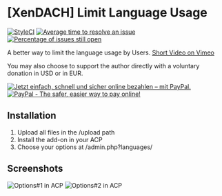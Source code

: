 # [XenDACH] Limit Language Usage
[![StyleCI](https://styleci.io/repos/120658819/shield?branch=master)](https://styleci.io/repos/120658819)
[![Average time to resolve an issue](http://isitmaintained.com/badge/resolution/McAtze/-XenDACH-LimitLanguageUsage.svg)](http://isitmaintained.com/project/McAtze/-XenDACH-LimitLanguageUsage "Average time to resolve an issue")
[![Percentage of issues still open](http://isitmaintained.com/badge/open/McAtze/-XenDACH-LimitLanguageUsage.svg)](http://isitmaintained.com/project/McAtze/-XenDACH-LimitLanguageUsage "Percentage of issues still open")

A better way to limit the language usage by Users. [Short Video on Vimeo](https://vimeo.com/254733599)

You may also choose to support the author directly with a voluntary donation in USD or in EUR.

<a target="_blank" href="https://www.paypal.com/cgi-bin/webscr?cmd=_s-xclick&amp;hosted_button_id=7AK7TCU5JS4TY"><img src="https://www.paypalobjects.com/de_DE/DE/i/btn/btn_donateCC_LG.gif" alt="Jetzt einfach, schnell und sicher online bezahlen – mit PayPal." title="Jetzt einfach, schnell und sicher online bezahlen – mit PayPal."></a>
<a target="_blank" href="https://www.paypal.com/cgi-bin/webscr?cmd=_s-xclick&amp;hosted_button_id=7TKCNB59HAK48"><img src="https://www.paypalobjects.com/en_US/i/btn/btn_donateCC_LG.gif" alt="PayPal - The safer, easier way to pay online!" title="PayPal - The safer, easier way to pay online!"></a>

## Installation

1. Upload all files in the /upload path
2. Install the add-on in your ACP
3. Choose your options at /admin.php?languages/

## Screenshots

![Options#1 in ACP](https://maxcdn.it-maku.com/git/LLU/QuickChoice.png)
![Options#2 in ACP](https://maxcdn.it-maku.com/git/LLU/LanguageOptions.png)
